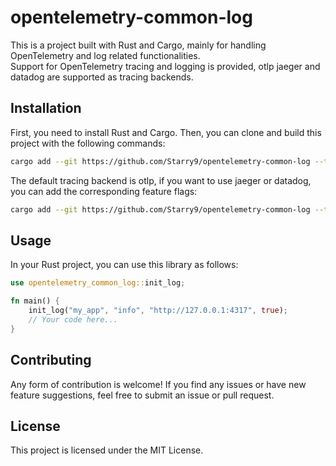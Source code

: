 # opentelemetry-common-log

This is a project built with Rust and Cargo, mainly for handling OpenTelemetry and log related functionalities.  
Support for OpenTelemetry tracing and logging is provided, otlp jaeger and datadog are supported as tracing backends.

## Installation

First, you need to install Rust and Cargo. Then, you can clone and build this project with the following commands:

```bash
cargo add --git https://github.com/Starry9/opentelemetry-common-log --tag v0.1.0
```
The default tracing backend is otlp, if you want to use jaeger or datadog, you can add the corresponding feature flags:

```bash
cargo add --git https://github.com/Starry9/opentelemetry-common-log --tag v0.1.0 --features "jaeger"
```

## Usage

In your Rust project, you can use this library as follows:

```rust
use opentelemetry_common_log::init_log;

fn main() {
    init_log("my_app", "info", "http://127.0.0.1:4317", true);
    // Your code here...
}
```

## Contributing

Any form of contribution is welcome! If you find any issues or have new feature suggestions, feel free to submit an issue or pull request.

## License

This project is licensed under the MIT License.

